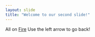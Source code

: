 ```yaml
---
layout: slide
title: "Welcome to our second slide!"
---
```

All on [Fire](https://cs11.pikabu.ru/images/big_size_comm/2018-04_4/1524200290161048745.jpg)
Use the left arrow to go back!